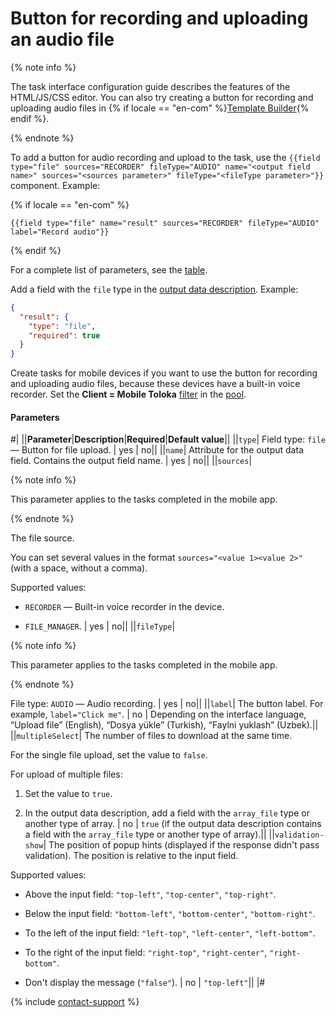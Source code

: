 # Button for recording and uploading an audio file

{% note info %}

The task interface configuration guide describes the features of the HTML/JS/CSS editor. You can also try creating a button for recording and uploading audio files in {% if locale == "en-com" %}[Template Builder](../../../template-builder/reference/field.audio.md){% endif %}.

{% endnote %}

To add a button for audio recording and upload to the task, use the `{{field type="file" sources="RECORDER" fileType="AUDIO" name="<output field name>" sources="<sources parameter>" fileType="<fileType parameter>"}}` component. Example:

{% if locale == "en-com" %}

```plaintext
{{field type="file" name="result" sources="RECORDER" fileType="AUDIO" label="Record audio"}}
```

{% endif %}

For a complete list of parameters, see the [table](#parameters).

Add a field with the `file` type in the [output data description](../incoming.md). Example:

```json
{
  "result": {
    "type": "file",
    "required": true
  }
}
```

Create tasks for mobile devices if you want to use the button for recording and uploading audio files, because these devices have a built-in voice recorder. Set the **Client = Mobile Toloka** [filter](../filters.md) in the [pool](../../../glossary.md#pool).

#### Parameters

#|
||**Parameter**|**Description**|**Required**|**Default value**||
||`type`| Field type: `file` — Button for file upload. | yes | no||
||`name`| Attribute for the output data field. Contains the output field name. | yes | no||
||`sources`|

{% note info %}

This parameter applies to the tasks completed in the mobile app.

{% endnote %}

The file source.

You can set several values in the format `sources="<value 1><value 2>"` (with a space, without a comma).

Supported values:

- `RECORDER` — Built-in voice recorder in the device.

- `FILE_MANAGER`. | yes | no||
||`fileType`|

{% note info %}

This parameter applies to the tasks completed in the mobile app.

{% endnote %}

File type: `AUDIO` — Audio recording. | yes | no||
||`label`| The button label. For example, `label="Click me"`. | no | Depending on the interface language, “Upload file” (English), “Dosya yükle” (Turkish), “Faylni yuklash” (Uzbek).||
||`multipleSelect`| The number of files to download at the same time.

For the single file upload, set the value to `false`.

For upload of multiple files:

1. Set the value to `true`.

1. In the output data description, add a field with the `array_file` type or another type of array. | no | `true` (if the output data description contains a field with the `array_file` type or another type of array).||
||`validation-show`| The position of popup hints (displayed if the response didn't pass validation). The position is relative to the input field.

Supported values:

- Above the input field: `"top-left"`, `"top-center"`, `"top-right"`.

- Below the input field: `"bottom-left"`, `"bottom-center"`, `"bottom-right"`.

- To the left of the input field: `"left-top"`, `"left-center"`, `"left-bottom"`.

- To the right of the input field: `"right-top"`, `"right-center"`, `"right-bottom"`.

- Don't display the message (`"false"`). | no | `"top-left"`||
|#

{% include [contact-support](../../_includes/contact-support.md) %}

